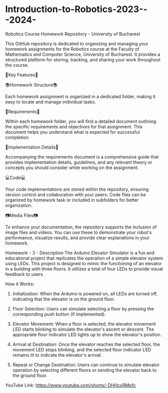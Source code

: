# Introduction-to-Robotics-2023---2024-

Robotics Course Homework Repository - University of Bucharest

This GitHub repository is dedicated to organizing and managing your homework assignments for the Robotics course at the Faculty of Mathematics and Computer Science, University of Bucharest. It provides a structured platform for storing, tracking, and sharing your work throughout the course.

🌟Key Features🌟


📚Homework Structure📚

Each homework assignment is organized in a dedicated folder, making it easy to locate and manage individual tasks.

🎯Requirements🎯

Within each homework folder, you will find a detailed document outlining the specific requirements and objectives for that assignment. This document helps you understand what is expected for successful completion.

🧩Implementation Details🧩

Accompanying the requirements document is a comprehensive guide that provides implementation details, guidelines, and any relevant theory or concepts you should consider while working on the assignment.

💻Code💻

Your code implementations are stored within the repository, ensuring version control and collaboration with your peers. Code files can be organized by homework task or included in subfolders for better organization.

📷Media Files📷

To enhance your documentation, the repository supports the inclusion of image files and videos. You can use these to demonstrate your robot's performance, visualize results, and provide clear explanations in your homework.

Homework - 3 - Description
The Arduino Elevator Simulator is a fun and educational project that replicates the operation of a simple elevator system using LEDs. This project is designed to mimic the functioning of an elevator in a building with three floors. It utilizes a total of four LEDs to provide visual feedback to users.

How it Works:

1. Initialization:
When the Arduino is powered on, all LEDs are turned off, indicating that the elevator is on the ground floor.

2. Floor Selection:
Users can simulate selecting a floor by pressing the corresponding push button (if implemented).

3. Elevator Movement:
When a floor is selected, the elevator movement LED starts blinking to simulate the elevator's ascent or descent. The appropriate floor indicator LED lights up to show the elevator's position.

4. Arrival at Destination:
Once the elevator reaches the selected floor, the movement LED stops blinking, and the selected floor indicator LED remains lit to indicate the elevator's arrival.

5. Repeat or Change Destination:
Users can continue to simulate elevator operation by selecting different floors or sending the elevator back to the ground floor.

YouTube Link: https://www.youtube.com/shorts/-DHHcxRMpfc
